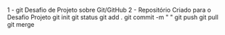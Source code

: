 1 - git Desafio de Projeto sobre Git/GitHub
2 - Repositório Criado para o Desafio Projeto
git init
git status
git add .
git commit -m " "
git push
git pull
git merge